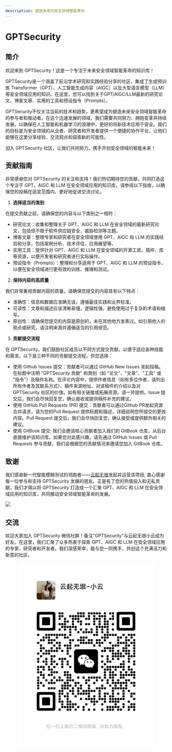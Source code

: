```yaml
---
description: 塑造未来的安全领域智能革命
---
```


# GPTSecurity

## 简介

欢迎来到 GPTSecurity！这是一个专注于未来安全领域智能革命的知识库！

GPTSecurity是一个涵盖了前沿学术研究和实践经验分享的社区，集成了生成预训练 Transformer（GPT）、人工智能生成内容（AIGC）以及大型语言模型（LLM）等安全领域应用的知识。在这里，您可以找到关于GPT/AIGC/LLM最新的研究论文、博客文章、实用的工具和预设指令（Prompts）。

GPTSecurity不仅关注当前的技术和趋势，更希望成为塑造未来安全领域智能革命的参与者和推动者。在这个迅速发展的领域，我们需要共同努力、拥抱变革并持续发展，以确保在人工智能和机器学习的浪潮中，更好的将新技术应用于安全。我们的目标是为安全领域的从业者、研究者和开发者提供一个便捷的协作平台，让他们能够在这里分享经验、交流观点和探索新的可能性。

加入 GPTSecurity 社区，让我们共同努力，携手开创安全领域的智能未来！

## 贡献指南

非常感谢您对 GPTSecurity 的关注和支持！我们热切期待您的贡献，共同打造这个专注于 GPT、AIGC 和 LLM 在安全领域应用的知识库。请参阅以下指南，以确保您的投稿在适宜范围内、更好地促进交流讨论。

1. **选择适当的类别**

在提交贡献之前，请确保您的内容与以下类别之一相符：

* 研究论文：收集和整理关于 GPT、AIGC 和 LLM 在安全领域的最新研究论文，包括但不限于软件供应链安全、威胁检测等主题。
* 博客文章：整理专家和研究者在安全领域使用 GPT、AIGC 和 LLM 的实践经验和分享，包括案例分析、技术评估、应用展望等。
* 实用工具：提供针对 GPT、AIGC 和 LLM 在安全领域的开源工具、插件、库等资源，以便开发者和研究者进行实际操作。
* 预设指令（Prompts）：整理和分享适用于 GPT、AIGC 和 LLM 的预设指令，以便在安全领域进行更有效的训练、推理和测试。

2. **保持内容的高质量**

我们非常重视贡献内容的质量。请确保您提交的内容具有以下特点：

* 准确性：信息和数据应准确无误，遵循最佳实践和业界标准。
* 可读性：文章和描述应该清晰易懂，逻辑性强，避免使用过于复杂的术语和缩写。
* 原创性：请确保您提交的内容是原创的，未在其他地方发表过。如引用他人的观点或研究，请注明来源并遵循适当的引用规范。

3. **贡献提交流程**

在 GPTSecurity，我们鼓励社区成员以不同方式提交贡献，以便于适应各种技能和需求。以下是三种不同的贡献提交流程，供您选择：

* 使用 Github Issues 提交：贡献者可以通过 GitHub New Issues 发起投稿。在标题中注明 "GPTSecurity 贡献" 和类别（如 "论文"、"文章"、"工具" 或 "指令"）及稿件名称。在评论内容中，提供作者信息（如有多位作者，请列出所有作者及其联系方式）、稿件来源地址、对该稿件的介绍以及对 GPTSecurity 社区的价值。如有相关链接或拓展资源，请一并提供。Issue 提交后，我们会尽快回复您，确认接收或提供稿件补充的建议。
* 使用 GitHub Pull Requests (PR) 提交：贡献者可以通过Github PR发起资源合并请求，请为您的Pull Request 提供标题和描述，详细说明您所提交的更改内容。Pull Request 提交后，我们会尽快回复您，确认接受或提供额外相关的建议。
* 使用 GitBook 提交: 我们会邀请核心贡献者加入我们的 GitBook 仓库，从后台直接维护该知识库。如果您对此感兴趣，请先通过 GitHub Issues 或 Pull Requests 参与贡献，我们会根据您的贡献情况来邀请您加入 GitBook 仓库。

## 致谢

我们感谢新一代智能模糊测试的领跑者——[云起无垠](https://clouditera.com/)发起并运营该项目, 衷心感谢每一位参与和支持 GPTSecurity 发展的朋友。正是有了您的热情投入和无私贡献，我们才得以将 GPTSecurity 打造成一个汇聚 GPT、AIGC 和 LLM 在安全领域应用的知识库，共同推动安全领域智能革命的发展。

[![](https://contrib.rocks/image?repo=mo-xiaoxi/GPTSecurity)](https://github.com/mo-xiaoxi/GPTSecurity/graphs/contributors)

## 交流

欢迎大家加入 GPTSecurity 微信社群！备注"GPTSecurity"与云起无垠小云成为好友。在这里，我们汇聚了众多热衷于探索 GPT、AIGC 和 LLM 在安全领域应用的专家、研究者和开发者。我们深感荣幸，能与您一同携手，共创这个充满活力和新意的社区。

<figure><img src=".gitbook/assets/yun.jpg" alt=""><figcaption></figcaption></figure>
